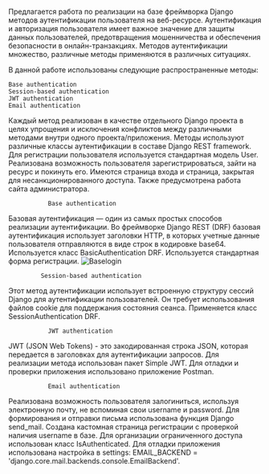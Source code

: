 Предлагается работа по реализации на базе фреймворка Django методов  аутентификации пользователя на веб-ресурсе. 
Аутентификация и авторизация пользователя имеет важное значение для защиты  данных пользователей, предотвращения мошенничества и обеспечения безопасности в онлайн-транзакциях. Методов аутентификации множество, различные методы применяются в различных ситуациях.

В данной работе использованы следующие распространенные методы:

    Base authentication
    Session-based authentication
    JWT authentication
    Email authentication

Каждый метод реализован в качестве отдельного  Django проекта в целях упрощения и исключения конфликтов между различными методами внутри одного проекта/приложения.
Методы используют различные классы аутентификации в составе Django REST framework. Для регистрации пользователя используется стандартная модель User.
Реализована возможность пользователя зарегистрироваться, зайти на ресурс и покинуть его.
Имеются страница входа и страница, закрытая для несанкционированного доступа. Также предусмотрена работа сайта администратора.

            ​ 	Base authentication
Базовая аутентификация — один из самых простых способов реализации аутентификации. Во фреймворке Django REST (DRF) базовая аутентификация использует заголовки HTTP, в которых учетные данные пользователя отправляются в виде строк в кодировке base64. Используется класс BasicAuthentication DRF. Используется стандартная форма регистрации.
![Baselogin](https://github.com/user-attachments/assets/df1623cf-35f3-4af9-b0e6-113054291178)


            ​ Session-based authentication
Этот метод аутентификации использует встроенную структуру сессий Django для аутентификации пользователей. Он требует использования файлов cookie для поддержания состояния сеанса. Применяется класс SessionAuthentication DRF. 

            ​ 	JWT authentication
JWT (JSON Web Tokens) - это закодированная строка JSON, которая передается в заголовках для аутентификации запросов. 
Для реализации метода использован пакет Simple JWT.
Для отладки и проверки приложения использовано приложение Postman.

            ​ 	Email authentication
Реализована возможность пользователя залогиниться, используя электронную почту, не вспоминая свои username и password. Для формирования и отправки письма использована функция Django send_mail. Создана кастомная страница регистрации с проверкой наличия username в базе. Для организации ограниченного доступа использован класс  IsAuthenticated. Для отладки приложения использована настройка в settings: EMAIL_BACKEND = 'django.core.mail.backends.console.EmailBackend'.
